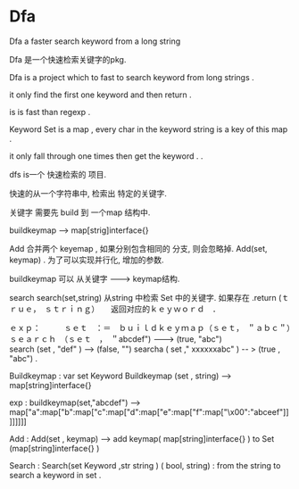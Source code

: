 # Dfa
Dfa  a  faster  search  keyword  from  a long string   


Dfa 是一个快速检索关键字的pkg.

Dfa is a project which to fast to search keyword from long strings .

it only find the first one keyword and then return .

is is fast than regexp .

Keyword Set is a map , every char in the keyword string is a key of this map .

it only fall through one times then get the keyword . .


dfs is一个 快速检索的 项目. 

快速的从一个字符串中,  检索出  特定的关键字.  

关键字 需要先 build  到 一个map 结构中. 

buildkeymap --> map[strig]interface{} 

Add    合并两个  keyemap , 如果分别包含相同的 分支, 则会忽略掉.   Add(set, keymap) . 
          为了可以实现并行化, 增加的参数. 
          
buildkeymap   可以 从关键字  --->  keymap结构.  

search      search(set,string) 从string 中检索  Set 中的关键字. 如果存在 .return (ｔｒｕｅ，　ｓｔｒｉｎｇ）　　返回对应的ｋｅｙｗｏｒｄ　．　

ｅｘｐ：　　　ｓｅｔ　：＝　ｂｕｉｌｄｋｅｙｍａｐ（ｓｅｔ，　＂ａｂｃ＂）　　
            ｓｅａｒｃｈ　（ｓｅｔ　，　＂abcdef") ---> (true, "abc")  
            search (set , "def" ) --> (false, "") 
            searcha ( set  ," xxxxxxabc" ) -- >  (true , "abc") . 
            

Buildkeymap  :  var  set  Keyword 
                Buildkeymap (set , string)  --> map[string]interface{} 
                
 exp :    buildkeymap(set,"abcdef") --> map["a":map["b":map["c":map["d":map["e":map["f":map["\x00":"abceef"]]]]]]]]
 
 

Add  :    Add(set , keymap) -->  add  keymap( map[string]interface{} )  to  Set (map[string]interface{} ) 

Search  :  Search(set Keyword ,str string )  ( bool, string)   : from  the string  to search a keyword in set . 


